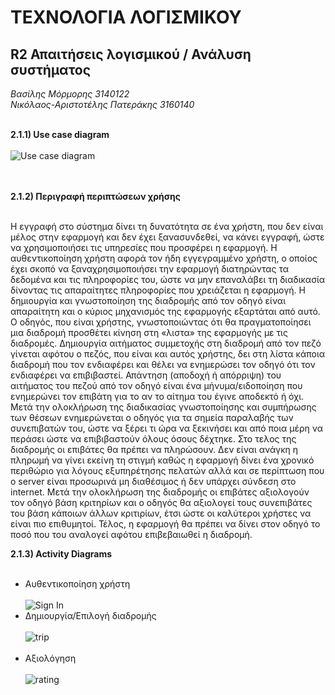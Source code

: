 # ΤΕΧΝΟΛΟΓΙΑ ΛΟΓΙΣΜΙΚΟΥ

## R2  Απαιτήσεις λογισμικού / Ανάλυση συστήματος

*Βασίλης Μόρμορης 3140122*<br>
*Νικόλαος-Αριστοτέλης Πατεράκης 3160140*<br><br>

**2.1.1) Use case diagram**<br><br>
![Use case diagram](/images/TechnologyOfSoftwareR2.png)

<br><br>
**2.1.2) Περιγραφή  περιπτώσεων  χρήσης** <br><br>

Η εγγραφή στο σύστημα δίνει τη δυνατότητα σε ένα χρήστη, που δεν είναι μέλος στην εφαρμογή και δεν έχει ξανασυνδεθεί, να κάνει εγγραφή, ώστε να χρησιμοποιήσει τις υπηρεσίες που προσφέρει η εφαρμογή. Η αυθεντικοποίηση χρήστη αφορά τον ήδη εγγεγραμμένο χρήστη, ο οποίος έχει σκοπό να ξαναχρησιμοποιήσει την εφαρμογή διατηρώντας τα δεδομένα και τις πληροφορίες του, ώστε να μην επαναλάβει τη διαδικασία δίνοντας τις απαραίτητες πληροφορίες που χρειάζεται η εφαρμογή. Η δημιουργία και γνωστοποίηση της διαδρομής από τον οδηγό είναι απαραίτητη και ο κύριος μηχανισμός της εφαρμογής εξαρτάται από αυτό. Ο οδηγός, που είναι χρήστης, γνωστοποιώντας ότι θα πραγματοποίησει μια διαδρομή προσθέτει κίνηση στη «λιστα» της εφαρμογής με τις διαδρομές. Δημιουργία αιτήματος συμμετοχής στη διαδρομή από τον πεζό γίνεται αφότου ο πεζός,  που είναι και αυτός χρήστης, δει στη λίστα κάποια διαδρομή που τον ενδιαφέρει και θέλει να ενημερώσει τον οδηγό ότι τον ενδιαφέρει να επιβιβαστεί. Απάντηση (αποδοχή ή απόρριψη) του αιτήματος του πεζού από τον οδηγό είναι ένα μήνυμα/ειδοποίηση που ενημερώνει τον επιβάτη για το αν το αίτημα του έγινε αποδεκτό ή όχι. Μετά την ολοκλήρωση της διαδικασίας γνωστοποίησης και συμπήρωσης των θέσεων ενημερώνεται ο οδηγός για τα σημεία παραλαβής των συνεπιβατών του, ώστε να ξέρει τι ώρα να ξεκινήσει και από ποια μέρη να περάσει ώστε να επιβιβαστούν όλους όσους δέχτηκε. Στο τελος της διαδρομής οι επιβάτες θα πρέπει να πληρώσουν. Δεν είναι ανάγκη η πληρωμή να γίνει εκείνη τη στιγμή καθώς η εφαρμογή δίνει ένα χρονικό περιθώριο για λόγους εξυπηρέτησης πελατών αλλά και σε περίπτωση που ο server είναι προσωρινά μη διαθέσιμος ή δεν υπάρχει σύνδεση στο internet. Μετά την ολοκλήρωση της διαδρομής οι επιβάτες αξιολογούν τον οδηγό βάση κριτηρίων και ο οδηγός θα αξιολογεί τους συνεπιβάτες του βάση κάποιων άλλων κριτιρίων, έτσι ώστε οι καλύτεροι χρήστες να είναι πιο επιθυμητοί. Τέλος, η εφαρμογή θα πρέπει να δίνει στον οδηγό το ποσό που του αναλογεί αφότου επιβεβαιωθεί η διαδρομή.

**2.1.3) Activity Diagrams**<br><br>

* Αυθεντικοποίηση χρήστη<br><br>
![Sign In](/images/signIn.png)<br>
* Δημιουργία/Επιλογή διαδρομής<br><br>
![trip](/images/createDrive.png)<br><br>
* Αξιολόγηση<br><br>
![rating](/images/rate.png)<br><br>
